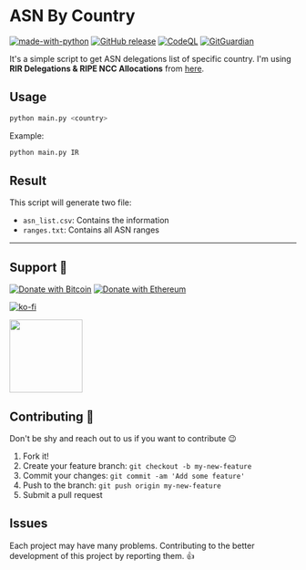 # ASN By Country

[![made-with-python](https://img.shields.io/badge/Made%20with-Python-1f425f.svg)](https://www.python.org/) [![GitHub release](https://img.shields.io/github/release/hatamiarash7/ASN-By-Country.svg)](https://GitHub.com/hatamiarash7/ASN-By-Country/releases/) [![CodeQL](https://github.com/hatamiarash7/ASN-By-Country/actions/workflows/codeql-analysis.yml/badge.svg?branch=main)](https://github.com/hatamiarash7/ASN-By-Country/actions/workflows/codeql-analysis.yml) [![GitGuardian](https://github.com/hatamiarash7/ASN-By-Country/actions/workflows/gitguardian.yml/badge.svg?branch=main)](https://github.com/hatamiarash7/ASN-By-Country/actions/workflows/gitguardian.yml)

It's a simple script to get ASN delegations list of specific country. I'm using **RIR Delegations & RIPE NCC Allocations** from [here](https://www-public.imtbs-tsp.eu/~maigron/RIR_Stats/index.html).

## Usage

```bash
python main.py <country>
```

Example:

```bash
python main.py IR
```

## Result

This script will generate two file:

- `asn_list.csv`: Contains the information
- `ranges.txt`: Contains all ASN ranges

---

## Support 💛

[![Donate with Bitcoin](https://en.cryptobadges.io/badge/micro/bc1qmmh6vt366yzjt3grjxjjqynrrxs3frun8gnxrz)](https://en.cryptobadges.io/donate/bc1qmmh6vt366yzjt3grjxjjqynrrxs3frun8gnxrz) [![Donate with Ethereum](https://en.cryptobadges.io/badge/micro/0x0831bD72Ea8904B38Be9D6185Da2f930d6078094)](https://en.cryptobadges.io/donate/0x0831bD72Ea8904B38Be9D6185Da2f930d6078094)

[![ko-fi](https://www.ko-fi.com/img/githubbutton_sm.svg)](https://ko-fi.com/D1D1WGU9)

<div><a href="https://payping.ir/@hatamiarash7"><img src="https://cdn.payping.ir/statics/Payping-logo/Trust/blue.svg" height="128" width="128"></a></div>

## Contributing 🤝

Don't be shy and reach out to us if you want to contribute 😉

1. Fork it!
2. Create your feature branch: `git checkout -b my-new-feature`
3. Commit your changes: `git commit -am 'Add some feature'`
4. Push to the branch: `git push origin my-new-feature`
5. Submit a pull request

## Issues

Each project may have many problems. Contributing to the better development of this project by reporting them. 👍

